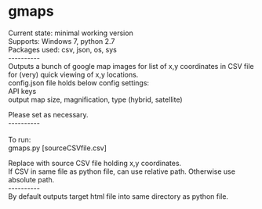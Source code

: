 # gmaps 

Current state: minimal working version<br>
Supports: Windows 7, python 2.7<br>
Packages used: csv, json, os, sys
<br>----------<br>
Outputs a bunch of google map images for list of x,y coordinates in CSV file for (very) quick viewing of x,y locations.<br>
config.json file holds below config settings:<br>API keys<br>
output map size, magnification, type (hybrid, satellite)<p>Please set as necessary.
<br>----------<br>
<br>To run:<br>
gmaps.py [sourceCSVfile.csv]<p>
Replace with source CSV file holding x,y coordinates.<br>
If CSV in same file as python file, can use relative path. Otherwise use absolute path.
<br>----------<br>
By default outputs target html file into same directory as python file.



